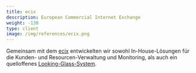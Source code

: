 ```yaml
---
title: ecix
description: European Commercial Internet Exchange
weight: -130
type: client
image: /img/references/ecix.png
---
```


Gemeinsam mit dem [ecix](https://www.ecix.net/) entwickelten wir sowohl In-House-Lösungen für die Kunden- und Resourcen-Verwaltung und Monitoring, als auch ein quelloffenes [Looking-Glass-System](https://github.com/ecix/birdseye).
